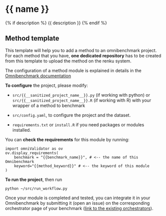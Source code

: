 # {{ name }}
{% if description %}
{{ description }}
{% endif %}

## Method template 

This template will help you to add a method to an omnibenchmark project. For each method that you have, **one dedicated repository** has to be created from this template to upload the method on the renku system. 

The configuration of a method module is explained in details in the [Omnibenchmark documentation](https://omnibenchmark.readthedocs.io/en/latest/start/modules/02_method_module.html)

**To configure** the project, please modify: 

- `src/{{__sanitized_project_name__}}.py` (if working with python) or 
`src/{{__sanitized_project_name__}}.R` (if working with R) with your wrapper of a method to benchmark

- `src/config.yaml`, to configure the project and the dataset.

- `requirements.txt` or `install.R` if you need packages or modules installed. 

You can **check the requirements** for this module by running: 

```
import omniValidator as ov
ov.display_requirements(
    benchmark = "{{benchmark_name}}", # <-- the name of this Omnibenchmark
    keyword="{{method_keyword}}" # <-- the keyword of this module
)
```

**To run the project**, then run


`python ~/src/run_workflow.py`

Once your module is completed and tested, you can integrate it in your Omnibenchmark by submitting it (open an issue) on the corresponding orchestrator page of your benchmark ([link to the existing orchestrators](https://omnibenchmark.pages.uzh.ch/omb-site/p/benchmarks/)). 